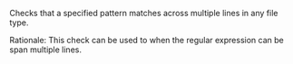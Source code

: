Checks that a specified pattern matches across multiple lines in any
file type.

Rationale: This check can be used to when the regular expression can be
span multiple lines.
